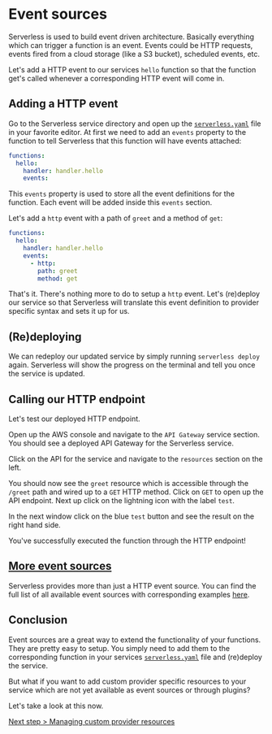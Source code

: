 # Event sources

Serverless is used to build event driven architecture. Basically everything which can trigger a function is an event.
Events could be HTTP requests, events fired from a cloud storage (like a S3 bucket), scheduled events, etc.

Let's add a HTTP event to our services `hello` function so that the function get's called whenever a corresponding HTTP
event will come in.

## Adding a HTTP event

Go to the Serverless service directory and open up the [`serverless.yaml`](../understanding-serverless/serverless-yaml.md)
file in your favorite editor. At first we need to add an `events` property to the function to tell Serverless that this
function will have events attached:

```yaml
functions:
  hello:
    handler: handler.hello
    events:
```

This `events` property is used to store all the event definitions for the function.
Each event will be added inside this `events` section.

Let's add a `http` event with a path of `greet` and a method of `get`:

```yaml
functions:
  hello:
    handler: handler.hello
    events:
      - http:
        path: greet
        method: get
```

That's it. There's nothing more to do to setup a `http` event. Let's (re)deploy our service so that Serverless will
translate this event definition to provider specific syntax and sets it up for us.

## (Re)deploying

We can redeploy our updated service by simply running `serverless deploy` again.
Serverless will show the progress on the terminal and tell you once the service is updated.

## Calling our HTTP endpoint

Let's test our deployed HTTP endpoint.

Open up the AWS console and navigate to the `API Gateway` service section. You should see a deployed API Gateway for
the Serverless service.

Click on the API for the service and navigate to the `resources` section on the left.

You should now see the `greet` resource which is accessible through the `/greet` path and wired up to a `GET` HTTP method.
Click on `GET` to open up the API endpoint. Next up click on the lightning icon with the label `test`.

In the next window click on the blue `test` button and see the result on the right hand side.

You've successfully executed the function through the HTTP endpoint!

## [More event sources](overview-of-event-sources.md)

Serverless provides more than just a HTTP event source. You can find the full list of all available event sources with
corresponding examples [here](overview-of-event-sources.md).

## Conclusion

Event sources are a great way to extend the functionality of your functions.
They are pretty easy to setup. You simply need to add them to the corresponding function in your services
[`serverless.yaml`](../understanding-serverless/serverless-yaml.md) file and (re)deploy the service.

But what if you want to add custom provider specific resources to your service which are not yet available as event
sources or through plugins?

Let's take a look at this now.

[Next step > Managing custom provider resources](custom-provider-resources.md)
